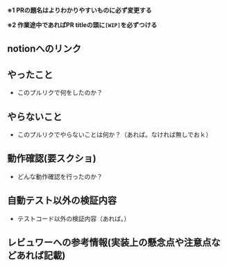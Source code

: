**※1 PRの題名はよりわかりやすいものに必ず変更する**

**※2 作業途中であればPR titleの頭に`[WIP]`を必ずつける**

## notionへのリンク

## やったこと
- このプルリクで何をしたのか？

## やらないこと
- このプルリクでやらないことは何か？（あれば。なければ無しでおｋ）

## 動作確認(要スクショ)
- どんな動作確認を行ったのか？

## 自動テスト以外の検証内容
- テストコード以外の検証内容（あれば。）

## レビュワーへの参考情報(実装上の懸念点や注意点などあれば記載)

